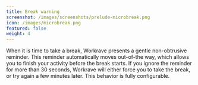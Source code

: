 ```yaml
---
title: Break warning
screenshot: /images/screenshots/prelude-microbreak.png
icon: /images/microbreak.png
featured: false
weight: 4
---
```

When it is time to take a break, Workrave presents a gentle non-obtrusive reminder.
This reminder automatically moves out-of-the way, which allows you to finish your activity before the break starts.
If you ignore the reminder for more than 30 seconds, Workrave will either force you to take the break, or try again a few minutes later.
This behavior is fully configurable.
<!--more-->
